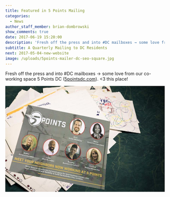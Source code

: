 ```yaml
---
title: Featured in 5 Points Mailing
categories:
  - News
author_staff_member: brian-dombrowski
show_comments: true
date: 2017-06-19 15:20:00
description: 'Fresh off the press and into #DC mailboxes → some love from our co-working space 5 Points DC (5pointsdc.com)'
subtitle: A Quarterly Mailing to DC Residents
next: 2017-05-04-new-website
image: /uploads/5points-mailer-dc-seo-square.jpg
---
```



<span class="dropcap">F</span>resh off the press and into #DC mailboxes → some love from our co-working space 5 Points DC ([5pointsdc.com](5pointsdc.com)). &lt;3 this place!

![](/uploads/versions/5points-mailer-dc-seo---x----900-601x---.jpg)